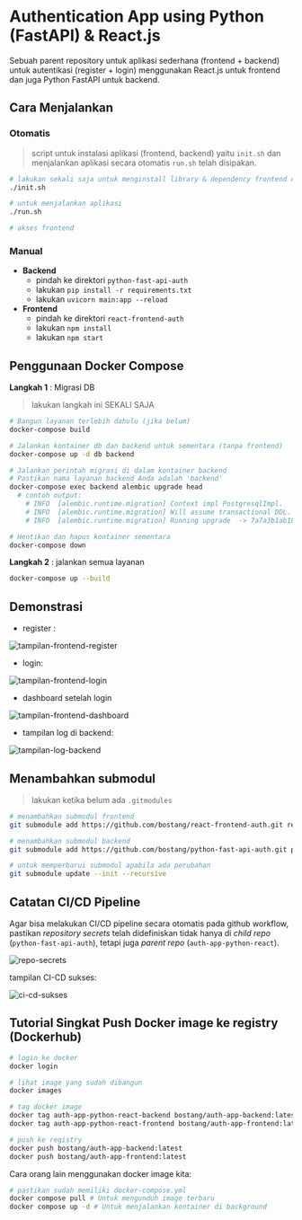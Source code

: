 # Authentication App using Python (FastAPI) & React.js

Sebuah parent repository untuk aplikasi sederhana (frontend + backend) untuk autentikasi (register + login) menggunakan React.js untuk frontend dan juga Python FastAPI untuk backend.

## Cara Menjalankan

### Otomatis

> script untuk instalasi aplikasi (frontend, backend) yaitu `init.sh` dan menjalankan aplikasi secara otomatis `run.sh` telah disipakan.

```bash
# lakukan sekali saja untuk menginstall library & dependency frontend dan backend
./init.sh

# untuk menjalankan aplikasi
./run.sh

# akses frontend
```

### Manual

- **Backend**
  - pindah ke direktori `python-fast-api-auth`
  - lakukan `pip install -r requirements.txt`
  - lakukan `uvicorn main:app --reload`
- **Frontend**
  - pindah ke direktori `react-frontend-auth`
  - lakukan `npm install`
  - lakukan `npm start`

## Penggunaan Docker Compose

**Langkah 1** : Migrasi DB

> lakukan langkah ini SEKALI SAJA

```bash
# Bangun layanan terlebih dahulu (jika belum)
docker-compose build

# Jalankan kontainer db dan backend untuk sementara (tanpa frontend)
docker-compose up -d db backend

# Jalankan perintah migrasi di dalam kontainer backend
# Pastikan nama layanan backend Anda adalah 'backend'
docker-compose exec backend alembic upgrade head
  # contoh output:
    # INFO  [alembic.runtime.migration] Context impl PostgresqlImpl.
    # INFO  [alembic.runtime.migration] Will assume transactional DDL.
    # INFO  [alembic.runtime.migration] Running upgrade  -> 7a7a3b1ab18f, Create users table

# Hentikan dan hapus kontainer sementara
docker-compose down
```

**Langkah 2** : jalankan semua layanan

```bash
docker-compose up --build
```

## Demonstrasi

- register :

![tampilan-frontend-register](./img/tampilan-frontend-register.png)

- login:

![tampilan-frontend-login](./img/tampilan-frontend-login.png)

- dashboard setelah login

![tampilan-frontend-dashboard](./img/tampilan-frontend-dashboard.png)

- tampilan log di backend:

![tampilan-log-backend](./img/tampilan-log-backend.png)

## Menambahkan submodul

> lakukan ketika belum ada `.gitmodules`

```bash
# menambahkan submodul frontend
git submodule add https://github.com/bostang/react-frontend-auth.git react-frontend-auth

# menambahkan submodul backend
git submodule add https://github.com/bostang/python-fast-api-auth.git python-fast-api-auth

# untuk memperbarui submodul apabila ada perubahan
git submodule update --init --recursive
```

## Catatan CI/CD Pipeline

Agar bisa melakukan CI/CD pipeline secara otomatis pada github workflow, pastikan _repository secrets_ telah didefiniskan tidak hanya di _child repo_ (`python-fast-api-auth`), tetapi juga _parent repo_ (`auth-app-python-react`).

![repo-secrets](./img/repo-secrets.png)

tampilan CI-CD sukses:

![ci-cd-sukses](./img/ci-cd-sukses.png)

## Tutorial Singkat Push Docker image ke registry (Dockerhub)

```bash
# login ke docker
docker login

# lihat image yang sudah dibangun
docker images

# tag docker image
docker tag auth-app-python-react-backend bostang/auth-app-backend:latest
docker tag auth-app-python-react-frontend bostang/auth-app-frontend:latest

# push ke registry
docker push bostang/auth-app-backend:latest
docker push bostang/auth-app-frontend:latest
```


Cara orang lain menggunakan docker image kita:

```bash
# pastikan sudah memiliki docker-compose.yml
docker compose pull # Untuk mengunduh image terbaru
docker compose up -d # Untuk menjalankan kontainer di background
```